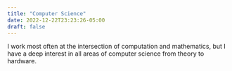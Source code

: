 ```yaml
---
title: "Computer Science"
date: 2022-12-22T23:23:26-05:00
draft: false
---
```


I work most often at the intersection of computation and mathematics, but I have a deep interest in all areas of computer science from theory to hardware.

